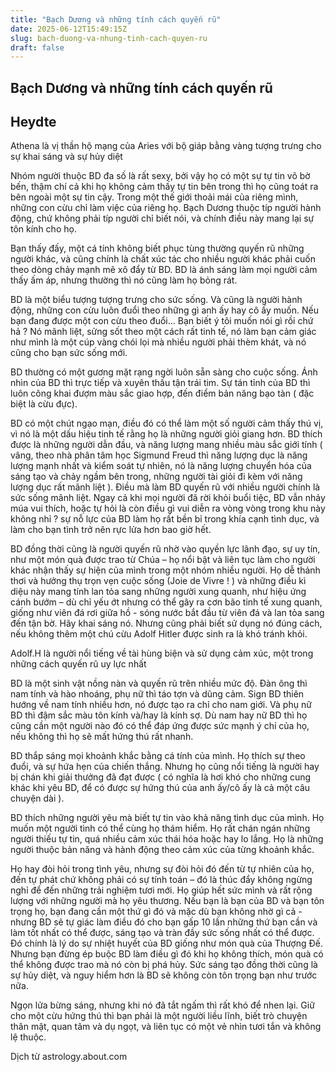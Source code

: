 ```yaml
---
title: "Bạch Dương và những tính cách quyến rũ"
date: 2025-06-12T15:49:15Z
slug: bach-duong-va-nhung-tinh-cach-quyen-ru
draft: false
---
```


## Bạch Dương và những tính cách quyến rũ

## Heydte

Athena là vị thần hộ mạng của Aries với bộ giáp bằng vàng tượng trưng cho sự khai sáng và sự hủy diệt
 
Nhóm người thuộc BD đa số là rất sexy, bởi vậy họ có một sự tự tin vô bờ bến, thậm chí cả khi họ không cảm thấy tự tin bên trong thì họ cũng toát ra bên ngoài một sự tin cậy. Trong một thế giới thoải mái của riêng mình, những con cừu chỉ làm việc của riêng họ. Bạch Dương thuộc típ người hành động, chứ không phải típ người chỉ biết nói, và chính điều này mang lại sự tôn kính cho họ. 
 
Bạn thấy đấy, một cá tính không biết phục tùng thường quyến rũ những người khác, và cũng chính là chất xúc tác cho nhiều người khác phải cuốn theo dòng chảy mạnh mẽ xô đẩy từ BD. BD là ánh sáng làm mọi người cảm thấy ấm áp, nhưng thường thì nó cũng làm họ bỏng rát.
 
BD là một biểu tượng tượng trưng cho sức sống. Và cũng là người hành động, những con cừu luôn đuổi theo những gì anh ấy hay cô ấy muốn. Nếu bạn đang được một con cừu theo đuổi… Bạn biết ý tôi muốn nói gì rồi chứ hả ? Nó mãnh liệt, sửng sốt theo một cách rất tinh tế, nó làm bạn cảm giác như mình là một cúp vàng chói lọi mà nhiều người phải thèm khát, và nó cũng cho bạn sức sống mới.
 

BD thường có một gương mặt rạng ngời luôn sẵn sàng cho cuộc sống. Ánh nhìn của BD thì trực tiếp và xuyên thấu tận trái tim. Sự tán tỉnh của BD thì luôn công khai đượm màu sắc giao hợp, đến điểm bản năng bạo tàn ( đặc biệt là cừu đực).
 
BD có một chút ngạo mạn, điều đó có thể làm một số người cảm thấy thú vị, vì nó là một dấu hiệu tinh tế rằng họ là những người giỏi giang hơn. BD thích được là những người dẫn đầu, và năng lượng mang nhiều màu sắc giới tính ( vâng, theo nhà phân tâm học Sigmund Freud thì năng lượng dục là năng lượng mạnh nhất và kiểm soát tự nhiên, nó là năng lượng chuyển hóa của sáng tạo và chảy ngầm bên trong, những người tài giỏi đi kèm với năng lượng dục rất mãnh liệt ).
Điều mà làm BD quyến rũ với nhiều người chính là sức sống mãnh liệt. Ngay cả khi mọi người đã rời khỏi buổi tiệc, BD vẫn nhảy múa vui thích, hoặc tự hỏi là còn điều gì vui diễn ra vòng vòng trong khu này không nhỉ ? sự nỗ lực của BD làm họ rất bền bỉ trong khía cạnh tình dục, và làm cho bạn tình trở nên rực lửa hơn bao giờ hết.
 
BD đồng thời cũng là người quyến rũ nhờ vào quyền lực lãnh đạo, sự uy tín, như một món quà được trao từ Chúa – họ nổi bật và liên tục làm cho người khác nhận thấy sự hiện của mình trong một nhóm nhiều người. Họ dễ thảnh thơi và hưởng thụ trọn vẹn cuộc sống (Joie de Vivre ! ) và những điều kì diệu này mang tính lan tỏa sang những người xung quanh, như hiệu ứng cánh bướm – dù chỉ yếu ớt nhưng có thể gây ra cơn bão tinh tế xung quanh, giống như viên đá rơi giữa hồ - sóng nước bắt đầu từ viên đá và lan tỏa sang đến tận bờ. Hãy khai sáng nó. Nhưng cũng phải biết sử dụng nó đúng cách, nếu không thêm một chú cừu Adolf Hitler được sinh ra là khó tránh khỏi.
 
 

 
Adolf.H là người nổi tiếng về tài hùng biện và sử dụng cảm xúc, một trong những cách quyến rũ uy lực nhất
 
BD là một sinh vật nồng nàn và quyến rũ trên nhiều mức độ. Đàn ông thì nam tính và hào nhoáng, phụ nữ thì táo tợn và dũng cảm. Sign BD thiên hướng về nam tính nhiều hơn, nó được tạo ra chỉ cho nam giới. Và phụ nữ BD thì đậm sắc màu tôn kính và/hay là kính sợ. Dù nam hay nữ BD thì họ cũng cần một người nào đó có thể đáp ứng được sức mạnh ý chí của họ, nếu không thì họ sẽ mất hứng thú rất nhanh.
 
BD thắp sáng mọi khoảnh khắc bằng cá tính của mình. Họ thích sự theo đuổi, và sự hứa hẹn của chiến thắng. Nhưng họ cũng nổi tiếng là người hay bị chán khi giải thưởng đã đạt được ( có nghĩa là hơi khó cho những cung khác khi yêu BD, để có được sự hứng thú của anh ấy/cô ấy là cả một câu chuyện dài ).
 
BD thích những người yêu mà biết tự tin vào khả năng tình dục của mình. Họ muốn một người tình có thể cùng họ thám hiểm. Họ rất chán ngán những người thiếu tự tin, quá nhiều cảm xúc thái hóa hoặc hay lo lắng. Họ là những người thuộc bản năng và hành động theo cảm xúc của từng khoảnh khắc. 
 
Họ hay đòi hỏi trong tình yêu, nhưng sự đòi hỏi đó đến từ tự nhiên của họ, đến tự phát chứ không phải có sự tính toán – đó là thúc đẩy không ngừng nghỉ để đến những trải nghiệm tươi mới. Họ giúp hết sức mình và rất rộng lượng với những người mà họ yêu thương. Nếu bạn là bạn của BD và bạn tôn trọng họ, bạn đang cần một thứ gì đó và mặc dù bạn không nhờ gì cả - nhưng BD sẽ tự giác làm điều đó cho bạn gấp 10 lần những thứ bạn cần và làm tốt nhất có thể được, sáng tạo và tràn đầy sức sống nhất có thể được. Đó chính là lý do sự nhiệt huyết của BD giống như món quà của Thượng Đế. Nhưng bạn đừng ép buộc BD làm điều gì đó khi họ không thích, món quà có thể không được trao mà nó còn bị phá hủy. Sức sáng tạo đồng thời cũng là sự hủy diệt, và nguy hiểm hơn là BD sẽ không còn tôn trọng bạn như trước nữa.
 
Ngọn lửa bừng sáng, nhưng khi nó đã tắt ngấm thì rất khó để nhen lại. Giữ cho một cừu hứng thú thì bạn phải là một người liều lĩnh, biết trò chuyện thân mật, quan tâm và dụ ngọt, và liên tục có một vẻ nhìn tươi tắn và không lệ thuộc.
 
Dịch từ astrology.about.com
